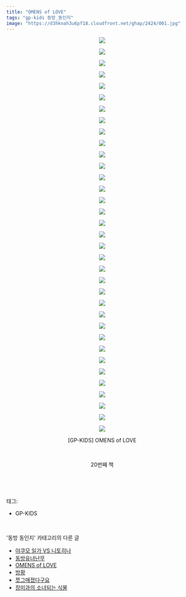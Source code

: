 ```yaml
---
title: "OMENS of LOVE"
tags: "gp-kids 동방_동인지"
image: "https://d3hknah3u6pf18.cloudfront.net/ghap/2424/001.jpg"
---
```

<div class="article">
<p style="text-align: center; clear: none; float: none;"><img src="{{ site.imgserver4 }}/ghap/2424/001.jpg"/></p>
<p style="text-align: center; clear: none; float: none;"><img src="{{ site.imgserver4 }}/ghap/2424/002.jpg"/></p>
<p style="text-align: center; clear: none; float: none;"><img src="{{ site.imgserver4 }}/ghap/2424/003.jpg"/></p>
<p style="text-align: center; clear: none; float: none;"><img src="{{ site.imgserver4 }}/ghap/2424/004.jpg"/></p>
<p style="text-align: center; clear: none; float: none;"><img src="{{ site.imgserver4 }}/ghap/2424/005.jpg"/></p>
<p style="text-align: center; clear: none; float: none;"><img src="{{ site.imgserver4 }}/ghap/2424/006.jpg"/></p>
<p style="text-align: center; clear: none; float: none;"><img src="{{ site.imgserver4 }}/ghap/2424/007.jpg"/></p>
<p style="text-align: center; clear: none; float: none;"><img src="{{ site.imgserver4 }}/ghap/2424/008.jpg"/></p>
<p style="text-align: center; clear: none; float: none;"><img src="{{ site.imgserver4 }}/ghap/2424/009.jpg"/></p>
<p style="text-align: center; clear: none; float: none;"><img src="{{ site.imgserver4 }}/ghap/2424/010.jpg"/></p>
<p style="text-align: center; clear: none; float: none;"><img src="{{ site.imgserver4 }}/ghap/2424/011.jpg"/></p>
<p style="text-align: center; clear: none; float: none;"><img src="{{ site.imgserver4 }}/ghap/2424/012.jpg"/></p>
<p style="text-align: center; clear: none; float: none;"><img src="{{ site.imgserver4 }}/ghap/2424/013.jpg"/></p>
<p style="text-align: center; clear: none; float: none;"><img src="{{ site.imgserver4 }}/ghap/2424/014.jpg"/></p>
<p style="text-align: center; clear: none; float: none;"><img src="{{ site.imgserver4 }}/ghap/2424/015.jpg"/></p>
<p style="text-align: center; clear: none; float: none;"><img src="{{ site.imgserver4 }}/ghap/2424/016.jpg"/></p>
<p style="text-align: center; clear: none; float: none;"><img src="{{ site.imgserver4 }}/ghap/2424/017.jpg"/></p>
<p style="text-align: center; clear: none; float: none;"><img src="{{ site.imgserver4 }}/ghap/2424/018.jpg"/></p>
<p style="text-align: center; clear: none; float: none;"><img src="{{ site.imgserver4 }}/ghap/2424/019.jpg"/></p>
<p style="text-align: center; clear: none; float: none;"><img src="{{ site.imgserver4 }}/ghap/2424/020.jpg"/></p>
<p style="text-align: center; clear: none; float: none;"><img src="{{ site.imgserver4 }}/ghap/2424/021.jpg"/></p>
<p style="text-align: center; clear: none; float: none;"><img src="{{ site.imgserver4 }}/ghap/2424/022.jpg"/></p>
<p style="text-align: center; clear: none; float: none;"><img src="{{ site.imgserver4 }}/ghap/2424/023.jpg"/></p>
<p style="text-align: center; clear: none; float: none;"><img src="{{ site.imgserver4 }}/ghap/2424/024.jpg"/></p>
<p style="text-align: center; clear: none; float: none;"><img src="{{ site.imgserver4 }}/ghap/2424/025.jpg"/></p>
<p style="text-align: center; clear: none; float: none;"><img src="{{ site.imgserver4 }}/ghap/2424/026.jpg"/></p>
<p style="text-align: center; clear: none; float: none;"><img src="{{ site.imgserver4 }}/ghap/2424/027.jpg"/></p>
<p style="text-align: center; clear: none; float: none;"><img src="{{ site.imgserver4 }}/ghap/2424/028.jpg"/></p>
<p style="text-align: center; clear: none; float: none;"><img src="{{ site.imgserver4 }}/ghap/2424/029.jpg"/></p>
<p style="text-align: center; clear: none; float: none;"><img src="{{ site.imgserver4 }}/ghap/2424/030.jpg"/></p>
<p style="text-align: center; clear: none; float: none;"><img src="{{ site.imgserver4 }}/ghap/2424/031.jpg"/></p>
<p style="text-align: center; clear: none; float: none;"><img src="{{ site.imgserver4 }}/ghap/2424/032.jpg"/></p>
<p style="text-align: center; clear: none; float: none;"><img src="{{ site.imgserver4 }}/ghap/2424/033.jpg"/></p>
<p style="text-align: center; clear: none; float: none;"><img src="{{ site.imgserver4 }}/ghap/2424/034.jpg"/></p>
<p style="text-align: center; clear: none; float: none;"><img src="{{ site.imgserver4 }}/ghap/2424/035.jpg"/></p>
<p style="text-align: center; clear: none; float: none;">[GP-KIDS] OMENS of LOVE</p>
<p style="text-align: center; clear: none; float: none;"><br/></p>
<p style="text-align: center; clear: none; float: none;">20번째 책</p>
<p><br/></p>
</div><br/>
<div class="tagTrail">
<p>태그: </p>
<ul>
<li>GP-KIDS</li>
</ul>
</div><br/>
<div class="another">
<p>'동방 동인지' 카테고리의 다른 글</p>
<ul>
<li><a href="/ghap_2426">야쿠모 일가 VS 니토히나</a></li>
<li><a href="/ghap_2425">동방유녀난무</a></li>
<li><a href="/ghap_2424">OMENS of LOVE</a></li>
<li><a href="/ghap_2423">방황</a></li>
<li><a href="/ghap_2422">쪼그매졌다구요</a></li>
<li><a href="/ghap_2421">장미과의 소녀되는 식물</a></li>
</ul>
</div><br/>
<div class="cb_module cb_fluid">
<div class="cb_wrt cb_profile">
</div><!-- commentList close -->
</div><br/>
